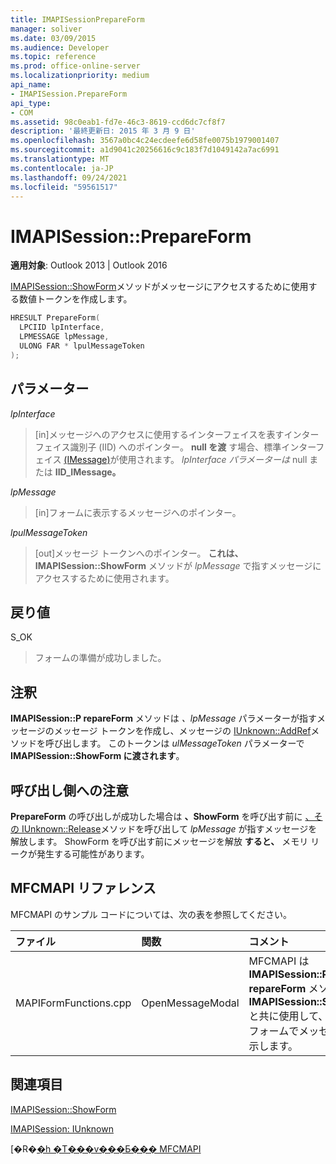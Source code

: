 ```yaml
---
title: IMAPISessionPrepareForm
manager: soliver
ms.date: 03/09/2015
ms.audience: Developer
ms.topic: reference
ms.prod: office-online-server
ms.localizationpriority: medium
api_name:
- IMAPISession.PrepareForm
api_type:
- COM
ms.assetid: 98c0eab1-fd7e-46c3-8619-ccd6dc7cf8f7
description: '最終更新日: 2015 年 3 月 9 日'
ms.openlocfilehash: 3567a0bc4c24ecdeefe6d58fe0075b1979001407
ms.sourcegitcommit: a1d9041c20256616c9c183f7d1049142a7ac6991
ms.translationtype: MT
ms.contentlocale: ja-JP
ms.lasthandoff: 09/24/2021
ms.locfileid: "59561517"
---
```

# <a name="imapisessionprepareform"></a>IMAPISession::PrepareForm

  
  
**適用対象**: Outlook 2013 | Outlook 2016 
  
[IMAPISession::ShowForm](imapisession-showform.md)メソッドがメッセージにアクセスするために使用する数値トークンを作成します。 
  
```cpp
HRESULT PrepareForm(
  LPCIID lpInterface,
  LPMESSAGE lpMessage,
  ULONG FAR * lpulMessageToken
);
```

## <a name="parameters"></a>パラメーター

 _lpInterface_
  
> [in]メッセージへのアクセスに使用するインターフェイスを表すインターフェイス識別子 (IID) へのポインター。 **null を渡** す場合、標準インターフェイス [(IMessage)](imessageimapiprop.md)が使用されます。 _lpInterface パラメーターは_ null または **IID_IMessage。** 
    
 _lpMessage_
  
> [in]フォームに表示するメッセージへのポインター。
    
 _lpulMessageToken_
  
> [out]メッセージ トークンへのポインター。 **これは、IMAPISession::ShowForm** メソッドが  _lpMessage_ で指すメッセージにアクセスするために使用されます。
    
## <a name="return-value"></a>戻り値

S_OK 
  
> フォームの準備が成功しました。
    
## <a name="remarks"></a>注釈

**IMAPISession::P repareForm** メソッドは _、lpMessage_ パラメーターが指すメッセージのメッセージ トークンを作成し、メッセージの [IUnknown::AddRef](https://msdn.microsoft.com/library/ms691379%28v=VS.85%29.aspx)メソッドを呼び出します。 このトークンは  _ulMessageToken_ パラメーターで **IMAPISession::ShowForm に渡されます**。 
  
## <a name="notes-to-callers"></a>呼び出し側への注意

**PrepareForm** の呼び出しが成功した場合は **、ShowForm** を呼び出す前に [、その IUnknown::Release](https://msdn.microsoft.com/library/ms682317%28v=VS.85%29.aspx)メソッドを呼び出して _lpMessage_ が指すメッセージを解放します。 ShowForm を呼び出す前にメッセージを解放 **すると、** メモリ リークが発生する可能性があります。 
  
## <a name="mfcmapi-reference"></a>MFCMAPI リファレンス

MFCMAPI のサンプル コードについては、次の表を参照してください。
  
|**ファイル**|**関数**|**コメント**|
|:-----|:-----|:-----|
|MAPIFormFunctions.cpp  <br/> |OpenMessageModal  <br/> |MFCMAPI は **IMAPISession::P repareForm** メソッドを **IMAPISession::ShowForm** と共に使用して、モーダル フォームでメッセージを表示します。  <br/> |
   
## <a name="see-also"></a>関連項目



[IMAPISession::ShowForm](imapisession-showform.md)
  
[IMAPISession: IUnknown](imapisessioniunknown.md)


[�R�[�h �T���v���Ƃ��� MFCMAPI](mfcmapi-as-a-code-sample.md)

